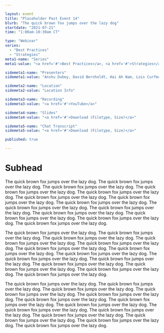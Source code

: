 ```yaml
---

layout: event
title: "Placeholder Past Event 14"
blurb: "The quick brown fox jumps over the lazy dog"
startdate: "2021-07-21"
time: "1:00am-10:30am CT"

type: "Webinar" 
series: 
  - "Best Practices"
  - "Strategies"
meta1-name: "Series"
meta1-value: "<a href='#'>Best Practices</a>, <a href='#'>Strategies</a>"

sidemeta1-name: "Presenters"
sidemeta1-value: "Anshu Dubey, David Bernholdt, Hai Ah Nam, Lois Curfman McInnes, Michael Heroux"

sidemeta2-name: "Location"
sidemeta2-value: "Location Info"

sidemeta3-name: "Recording"
sidemeta3-value: "<a href='#'>YouTube</a>"

sidemeta4-name: "Slides"
sidemeta4-value: "<a href='#'>Download (Filetype, Size)</a>"

sidemeta5-name: "Chat Transcript"
sidemeta5-value: "<a href='#'>Download (Filetype, Size)</a>"

published: true

---
```





<!-- Event Primary Content -->
<!-- ---------------------------------------------------------------------- -->

# Subhead

The quick brown fox jumps over the lazy dog. The quick brown fox jumps over the lazy dog. The quick brown fox jumps over the lazy dog. The quick brown fox jumps over the lazy dog. The quick brown fox jumps over the lazy dog. The quick brown fox jumps over the lazy dog. The quick brown fox jumps over the lazy dog. The quick brown fox jumps over the lazy dog. The quick brown fox jumps over the lazy dog. The quick brown fox jumps over the lazy dog. The quick brown fox jumps over the lazy dog. The quick brown fox jumps over the lazy dog. The quick brown fox jumps over the lazy dog. The quick brown fox jumps over the lazy dog.

The quick brown fox jumps over the lazy dog. The quick brown fox jumps over the lazy dog. The quick brown fox jumps over the lazy dog. The quick brown fox jumps over the lazy dog. The quick brown fox jumps over the lazy dog. The quick brown fox jumps over the lazy dog. The quick brown fox jumps over the lazy dog. The quick brown fox jumps over the lazy dog. The quick brown fox jumps over the lazy dog. The quick brown fox jumps over the lazy dog. The quick brown fox jumps over the lazy dog. The quick brown fox jumps over the lazy dog. The quick brown fox jumps over the lazy dog. The quick brown fox jumps over the lazy dog.

The quick brown fox jumps over the lazy dog. The quick brown fox jumps over the lazy dog. The quick brown fox jumps over the lazy dog. The quick brown fox jumps over the lazy dog. The quick brown fox jumps over the lazy dog. The quick brown fox jumps over the lazy dog. The quick brown fox jumps over the lazy dog. The quick brown fox jumps over the lazy dog. The quick brown fox jumps over the lazy dog. The quick brown fox jumps over the lazy dog. The quick brown fox jumps over the lazy dog. The quick brown fox jumps over the lazy dog. The quick brown fox jumps over the lazy dog. The quick brown fox jumps over the lazy dog.

